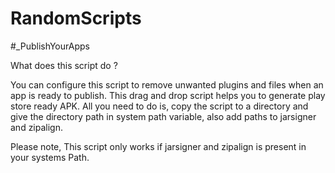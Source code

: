 # RandomScripts
#_PublishYourApps


What does this script do ?

You can configure this script to remove unwanted plugins and files when an app is ready to publish.
This drag and drop script helps you to generate play store ready APK.
All you need to do is, copy the script to a directory and give the directory path in system path variable, 
also add paths to jarsigner and zipalign.

Please note, This script only works if jarsigner and zipalign is present in your systems Path.

